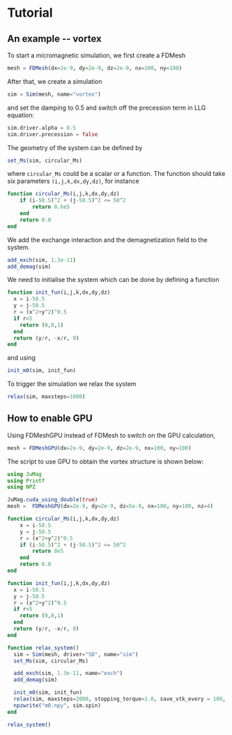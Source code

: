 # Tutorial

## An example -- vortex

To start a micromagnetic simulation, we first create a FDMesh

```julia
mesh = FDMesh(dx=2e-9, dy=2e-9, dz=2e-9, nx=100, ny=100)
```

After that, we create a simulation

```julia
sim = Sim(mesh, name="vortex")
```

and set the damping to 0.5 and switch off the precession term in LLG equation:

```julia
sim.driver.alpha = 0.5
sim.driver.precession = false
```

The geometry of the system can be defined by

```julia
set_Ms(sim, circular_Ms)
```

where `circular_Ms` could be a scalar or a function. The function should take six parameters `(i,j,k,dx,dy,dz)`, for instance

```julia
function circular_Ms(i,j,k,dx,dy,dz)
    if (i-50.5)^2 + (j-50.5)^2 <= 50^2
        return 8.6e5
    end
    return 0.0
end
```

We add the exchange interaction and the demagnetization field to the system.

```julia
add_exch(sim, 1.3e-11)
add_demag(sim)
```

We need to initialise the system which can be done by defining a function

```julia
function init_fun(i,j,k,dx,dy,dz)
  x = i-50.5
  y = j-50.5
  r = (x^2+y^2)^0.5
  if r<5
    return (0,0,1)
  end
  return (y/r, -x/r, 0)
end
```

and using

```julia
init_m0(sim, init_fun)
```

To trigger the simulation we relax the system

```julia
relax(sim, maxsteps=1000)
```

## How to enable GPU

Using FDMeshGPU instead of FDMesh to switch on the GPU calculation,

```julia
mesh = FDMeshGPU(dx=2e-9, dy=2e-9, dz=2e-9, nx=100, ny=100)
```

The script to use GPU to obtain the vortex structure is shown below:

```julia
using JuMag
using Printf
using NPZ

JuMag.cuda_using_double(true)
mesh =  FDMeshGPU(dx=2e-9, dy=2e-9, dz=5e-9, nx=100, ny=100, nz=4)

function circular_Ms(i,j,k,dx,dy,dz)
    x = i-50.5
    y = j-50.5
    r = (x^2+y^2)^0.5
    if (i-50.5)^2 + (j-50.5)^2 <= 50^2
        return 8e5
    end
    return 0.0
end

function init_fun(i,j,k,dx,dy,dz)
  x = i-50.5
  y = j-50.5
  r = (x^2+y^2)^0.5
  if r<5
    return (0,0,1)
  end
  return (y/r, -x/r, 0)
end

function relax_system()
  sim = Sim(mesh, driver="SD", name="sim")
  set_Ms(sim, circular_Ms)

  add_exch(sim, 1.3e-11, name="exch")
  add_demag(sim)

  init_m0(sim, init_fun)
  relax(sim, maxsteps=2000, stopping_torque=1.0, save_vtk_every = 100, save_m_every=-1)
  npzwrite("m0.npy", sim.spin)
end

relax_system()
```
